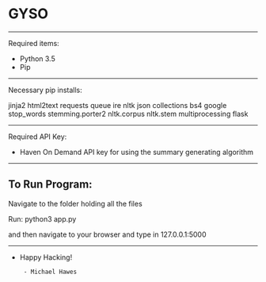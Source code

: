 # GYSO

---------------------------
Required items:

 - Python 3.5 
 - Pip

---------------------------
Necessary pip installs:

jinja2
html2text
requests
queue
ire
nltk
json
collections 
bs4 
google
stop_words
stemming.porter2 
nltk.corpus 
nltk.stem 
multiprocessing 
flask 

----------------------------
Required API Key:

 - Haven On Demand API key for using the summary generating algorithm

----------------------------

To Run Program:
----------------------------

Navigate to the folder holding all the files

Run:
python3 app.py

and then navigate to your browser and type in 127.0.0.1:5000

----------------------------

 - Happy Hacking!

        - Michael Hawes
